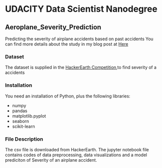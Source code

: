 # UDACITY Data Scientist Nanodegree
## Aeroplane_Severity_Prediction
Predicting the severity of airplane accidents based on past accidents
You can find more details about the study in my blog post at [Here](https://hr8077677.medium.com/the-severity-of-airplane-accidents-305136e495b8)
### Dataset 
The dataset is supplied in the [HackerEarth Competition](https://www.hackerearth.com/challenges/competitive/airplane-accident-severity-hackerearth-machine-learning-),to find severity of a accidents
### Installation
You need an installation of Python, plus the following libraries:
- numpy
- pandas
- matplotlib.pyplot
- seaborn
- scikit-learn

### File Description
The csv file is downloaded from HackerEarth. The jupyter notebook file contains codes of data preprocessing, data visualizations and a model prediciton of Severity of an airplane accident.
